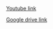 [Youtube link](https://youtu.be/cweYx_vz5fc)

[Google drive link](https://drive.google.com/file/d/1vnKrANkQsHOsECN_0rTS4tfBOGRBNU2n/view?usp=sharing)




